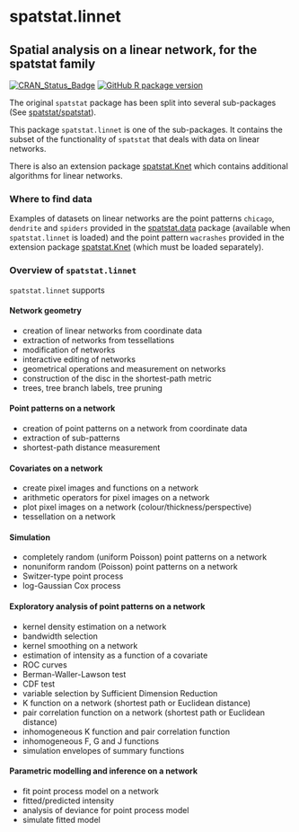 # spatstat.linnet

## Spatial analysis on a linear network, for the spatstat family

[![CRAN_Status_Badge](https://www.r-pkg.org/badges/version/spatstat.linnet)](http://CRAN.R-project.org/package=spatstat.linnet) 
[![GitHub R package version](https://img.shields.io/github/r-package/v/spatstat/spatstat.linnet)](https://github.com/spatstat/spatstat.linnet)

The original `spatstat` package has been split into several sub-packages
(See [spatstat/spatstat](https://github.com/spatstat/spatstat)).

This package `spatstat.linnet` is one of the sub-packages. 
It contains the subset of the functionality of `spatstat`
that deals with data on linear networks.

There is also an extension package
[spatstat.Knet](https://github.com/spatstat/spatstat.Knet)
which contains additional algorithms for linear networks.

### Where to find data

Examples of datasets on linear networks are
the point patterns `chicago`, `dendrite` and `spiders` provided in the
[spatstat.data](https://github.com/spatstat/spatstat.data)
package (available when `spatstat.linnet` is loaded)
and the point pattern `wacrashes` provided in the extension package
[spatstat.Knet](https://github.com/spatstat/spatstat.Knet)
(which must be loaded separately).

### Overview of `spatstat.linnet`

`spatstat.linnet` supports

#### Network geometry

- creation of linear networks from coordinate data
- extraction of networks from tessellations
- modification of networks 
- interactive editing of networks
- geometrical operations and measurement on networks
- construction of the disc in the shortest-path metric
- trees, tree branch labels, tree pruning

#### Point patterns on a network

- creation of point patterns on a network from coordinate data
- extraction of sub-patterns
- shortest-path distance measurement

#### Covariates on a network

- create pixel images and functions on a network
- arithmetic operators for pixel images on a network
- plot pixel images on a network (colour/thickness/perspective)
- tessellation on a network

#### Simulation

- completely random (uniform Poisson) point patterns on a network
- nonuniform random (Poisson) point patterns on a network
- Switzer-type point process
- log-Gaussian Cox process

#### Exploratory analysis of point patterns on a network

- kernel density estimation on a network
- bandwidth selection
- kernel smoothing on a network
- estimation of intensity as a function of a covariate
- ROC curves
- Berman-Waller-Lawson test
- CDF test
- variable selection by Sufficient Dimension Reduction
- K function on a network (shortest path or Euclidean distance)
- pair correlation function on a network (shortest path or Euclidean distance)
- inhomogeneous K function and pair correlation function
- inhomogeneous F, G and J functions
- simulation envelopes of summary functions

#### Parametric modelling and inference on a network

- fit point process model on a network
- fitted/predicted intensity
- analysis of deviance for point process model
- simulate fitted model





